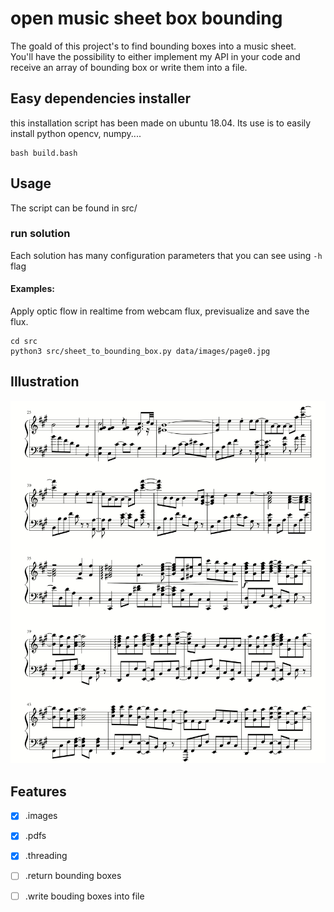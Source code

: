 open music sheet box bounding
======================
The goald of this project's to find bounding boxes into a music sheet.<br />
You'll have the possibility to either implement my API in your code and receive an array of bounding box or write them into a file.

## Easy dependencies installer

this installation script has been made on ubuntu 18.04.
Its use is to easily install python opencv, numpy....

```
bash build.bash
```

## Usage

The script can be found in src/

### run solution
Each solution has many configuration parameters that you can see using ```-h``` flag
#### Examples:
Apply optic flow in realtime from webcam flux, previsualize and save the flux.<br /> 
```
cd src
python3 src/sheet_to_bounding_box.py data/images/page0.jpg
```
## Illustration

![](https://github.com/Cjdcoy/openmsbb/blob/master/data/demo.gif)

## Features

- [x] .images
- [x] .pdfs
- [x] .threading
- [ ] .return bounding boxes
- [ ] .write bouding boxes into file

